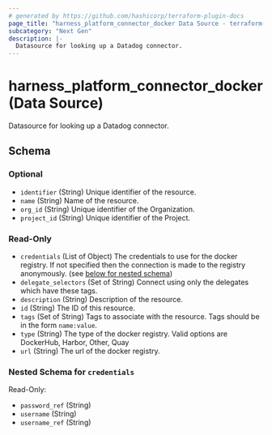 ```yaml
---
# generated by https://github.com/hashicorp/terraform-plugin-docs
page_title: "harness_platform_connector_docker Data Source - terraform-provider-harness"
subcategory: "Next Gen"
description: |-
  Datasource for looking up a Datadog connector.
---
```


# harness_platform_connector_docker (Data Source)

Datasource for looking up a Datadog connector.



<!-- schema generated by tfplugindocs -->
## Schema

### Optional

- `identifier` (String) Unique identifier of the resource.
- `name` (String) Name of the resource.
- `org_id` (String) Unique identifier of the Organization.
- `project_id` (String) Unique identifier of the Project.

### Read-Only

- `credentials` (List of Object) The credentials to use for the docker registry. If not specified then the connection is made to the registry anonymously. (see [below for nested schema](#nestedatt--credentials))
- `delegate_selectors` (Set of String) Connect using only the delegates which have these tags.
- `description` (String) Description of the resource.
- `id` (String) The ID of this resource.
- `tags` (Set of String) Tags to associate with the resource. Tags should be in the form `name:value`.
- `type` (String) The type of the docker registry. Valid options are DockerHub, Harbor, Other, Quay
- `url` (String) The url of the docker registry.

<a id="nestedatt--credentials"></a>
### Nested Schema for `credentials`

Read-Only:

- `password_ref` (String)
- `username` (String)
- `username_ref` (String)


